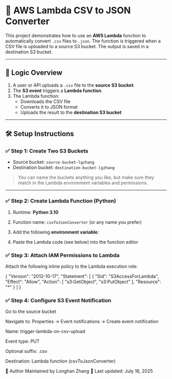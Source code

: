 # 📄 AWS Lambda CSV to JSON Converter

This project demonstrates how to use an **AWS Lambda** function to automatically convert `.csv` files to `.json`. The function is triggered when a CSV file is uploaded to a source S3 bucket. The output is saved in a destination S3 bucket.

---

## 🧠 Logic Overview

1. A user or API uploads a `.csv` file to the **source S3 bucket**.
2. The **S3 event** triggers a **Lambda function**.
3. The Lambda function:
   - Downloads the CSV file
   - Converts it to JSON format
   - Uploads the result to the **destination S3 bucket**

---

## 🛠️ Setup Instructions

### ✅ Step 1: Create Two S3 Buckets

- Source bucket: `source-bucket-lgzhang`
- Destination bucket: `destination-bucket-lgzhang`

> You can name the buckets anything you like, but make sure they match in the Lambda environment variables and permissions.

---

### ✅ Step 2: Create Lambda Function (Python)

1. Runtime: **Python 3.10**
2. Function name: `csvToJsonConverter` (or any name you prefer)
3. Add the following **environment variable**:

4. Paste the Lambda code (see below) into the function editor



### ✅ Step 3: Attach IAM Permissions to Lambda
Attach the following inline policy to the Lambda execution role:


{
  "Version": "2012-10-17",
  "Statement": [
    {
      "Sid": "S3AccessForLambda",
      "Effect": "Allow",
      "Action": [
        "s3:GetObject",
        "s3:PutObject"
      ],
      "Resource": "*"
    }
  ]
}


### ✅ Step 4: Configure S3 Event Notification
Go to the source bucket

Navigate to: Properties → Event notifications → Create event notification

Name: trigger-lambda-on-csv-upload

Event type: PUT

Optional suffix: .csv

Destination: Lambda function (csvToJsonConverter)

🧠 Author
Maintained by Longhan Zhang
📅 Last updated: July 16, 2025

